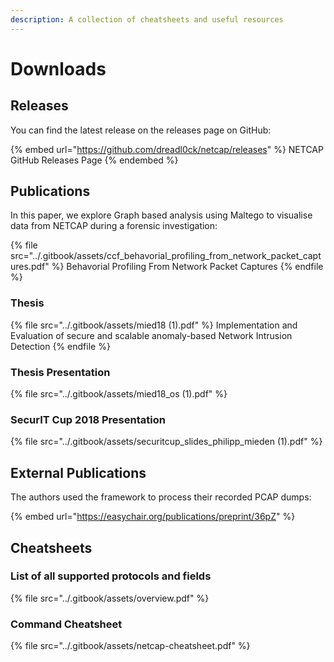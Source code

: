 ```yaml
---
description: A collection of cheatsheets and useful resources
---
```


# Downloads

## Releases

You can find the latest release on the releases page on GitHub:

{% embed url="https://github.com/dreadl0ck/netcap/releases" %}
NETCAP GitHub Releases Page
{% endembed %}

## Publications

In this paper, we explore Graph based analysis using Maltego to visualise data from NETCAP during a forensic investigation:

{% file src="../.gitbook/assets/ccf_behavorial_profiling_from_network_packet_captures.pdf" %}
Behavorial Profiling From Network Packet Captures
{% endfile %}

### Thesis

{% file src="../.gitbook/assets/mied18 (1).pdf" %}
Implementation and Evaluation of secure and scalable anomaly-based Network Intrusion Detection
{% endfile %}

### Thesis Presentation

{% file src="../.gitbook/assets/mied18_os (1).pdf" %}

### SecurIT Cup 2018 Presentation

{% file src="../.gitbook/assets/securitcup_slides_philipp_mieden (1).pdf" %}

## External Publications

The authors used the framework to process their recorded PCAP dumps:

{% embed url="https://easychair.org/publications/preprint/36pZ" %}

## Cheatsheets

### List of all supported protocols and fields

{% file src="../.gitbook/assets/overview.pdf" %}

### Command Cheatsheet

{% file src="../.gitbook/assets/netcap-cheatsheet.pdf" %}
